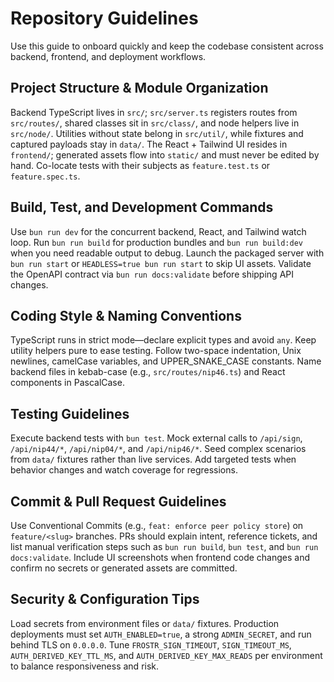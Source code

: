 # Repository Guidelines

Use this guide to onboard quickly and keep the codebase consistent across backend, frontend, and deployment workflows.

## Project Structure & Module Organization
Backend TypeScript lives in `src/`; `src/server.ts` registers routes from `src/routes/`, shared classes sit in `src/class/`, and node helpers live in `src/node/`. Utilities without state belong in `src/util/`, while fixtures and captured payloads stay in `data/`. The React + Tailwind UI resides in `frontend/`; generated assets flow into `static/` and must never be edited by hand. Co-locate tests with their subjects as `feature.test.ts` or `feature.spec.ts`.

## Build, Test, and Development Commands
Use `bun run dev` for the concurrent backend, React, and Tailwind watch loop. Run `bun run build` for production bundles and `bun run build:dev` when you need readable output to debug. Launch the packaged server with `bun run start` or `HEADLESS=true bun run start` to skip UI assets. Validate the OpenAPI contract via `bun run docs:validate` before shipping API changes.

## Coding Style & Naming Conventions
TypeScript runs in strict mode—declare explicit types and avoid `any`. Keep utility helpers pure to ease testing. Follow two-space indentation, Unix newlines, camelCase variables, and UPPER_SNAKE_CASE constants. Name backend files in kebab-case (e.g., `src/routes/nip46.ts`) and React components in PascalCase.

## Testing Guidelines
Execute backend tests with `bun test`. Mock external calls to `/api/sign`, `/api/nip44/*`, `/api/nip04/*`, and `/api/nip46/*`. Seed complex scenarios from `data/` fixtures rather than live services. Add targeted tests when behavior changes and watch coverage for regressions.

## Commit & Pull Request Guidelines
Use Conventional Commits (e.g., `feat: enforce peer policy store`) on `feature/<slug>` branches. PRs should explain intent, reference tickets, and list manual verification steps such as `bun run build`, `bun test`, and `bun run docs:validate`. Include UI screenshots when frontend code changes and confirm no secrets or generated assets are committed.

## Security & Configuration Tips
Load secrets from environment files or `data/` fixtures. Production deployments must set `AUTH_ENABLED=true`, a strong `ADMIN_SECRET`, and run behind TLS on `0.0.0.0`. Tune `FROSTR_SIGN_TIMEOUT`, `SIGN_TIMEOUT_MS`, `AUTH_DERIVED_KEY_TTL_MS`, and `AUTH_DERIVED_KEY_MAX_READS` per environment to balance responsiveness and risk.
